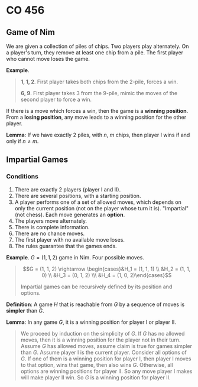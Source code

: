 CO 456
=

## Game of Nim

We are given a collection of piles of chips. Two players play alternately. On a player's turn, they remove at least one chip from a pile. The first player who cannot move loses the game.

**Example**.

> **1, 1, 2**. First player takes both chips from the 2-pile, forces a win.
>
> **6, 9**. First player takes 3 from the 9-pile, mimic the moves of the second player to force a win.

If there is a move which forces a win, then the game is a **winning position**. From a **losing position**, any move leads to a winning position for the other player.

**Lemma**: If we have exactly 2 piles, with $n$, $m$ chips, then player I wins if and only if $n \neq m$.

## Impartial Games

### Conditions

1. There are exactly 2 players (player I and II).
2. There are several positions, with a starting position.
3. A player performs one of a set of allowed moves, which depends on only the current position (not on the player whose turn it is). "Impartial" (not chess). Each move generates an **option**.
4. The players move alternately.
5. There is complete information.
6. There are no chance moves.
7. The first player with no available move loses.
8. The rules guarantee that the games ends.

**Example**. $G = (1, 1, 2)$ game in Nim. Four possible moves.

> $$G = (1, 1, 2) \rightarrow \begin{cases}&H_1 = (1, 1, 1) \\ &H_2 = (1, 1, 0) \\ &H_3 = (0, 1, 2) \\\ &H_4 = (1, 0, 2)\end{cases}$$
>
> Impartial games can be recursively defined by its position and options.

**Definition**: A game $H$ that is reachable from $G$ by a sequence of moves is **simpler** than $G$.

**Lemma**: In any game $G$, it is a winning position for player I or player II.

> We proceed by induction on the simplicity of $G$. If $G$ has no allowed moves, then it is a winning position for the player not in their turn. Assume $G$ has allowed moves, assume claim is true for games simpler than $G$. Assume player I is the current player. Consider all options of $G$. If one of them is a winning position for player I, then player I moves to that option, wins that game, then also wins $G$. Otherwise, all options are winning positions for player II. So any move player I makes will make player II win. So $G$ is a winning position for player II.
